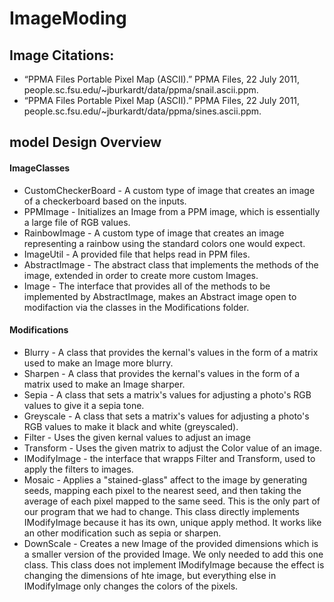 # ImageModing

## Image Citations:
* “PPMA Files Portable Pixel Map (ASCII).” PPMA Files, 22 July 2011, people.sc.fsu.edu/~jburkardt/data/ppma/snail.ascii.ppm. 
* “PPMA Files Portable Pixel Map (ASCII).” PPMA Files, 22 July 2011, people.sc.fsu.edu/~jburkardt/data/ppma/sines.ascii.ppm. 

## model Design Overview

#### ImageClasses
* CustomCheckerBoard - A custom type of image that creates an image of a checkerboard based on the inputs.
* PPMImage - Initializes an Image from a PPM image, which is essentially a large file of RGB values.
* RainbowImage - A custom type of image that creates an image representing a rainbow using the standard colors one would expect.
* ImageUtil - A provided file that helps read in PPM files.
* AbstractImage - The abstract class that implements the methods of the image, extended in order to create more custom Images.
* Image - The interface that provides all of the methods to be implemented by AbstractImage, makes an Abstract image open to modifaction via the classes in the Modifications folder.

#### Modifications
* Blurry - A class that provides the kernal's values in the form of a matrix used to make an Image more blurry.
* Sharpen - A class that provides the kernal's values in the form of a matrix used to make an Image sharper.
* Sepia - A class that sets a matrix's values for adjusting a photo's RGB values to give it a sepia tone.
* Greyscale - A class that sets a matrix's values for adjusting a photo's RGB values to make it black and white (greyscaled).
* Filter - Uses the given kernal values to adjust an image  
* Transform - Uses the given matrix to adjust the Color value of an image.
* IModifyImage - the interface that wrapps Filter and Transform, used to apply the filters to images.
* Mosaic - Applies a "stained-glass" affect to the image by generating seeds, mapping each pixel to the nearest seed, and then taking
the average of each pixel mapped to the same seed. This is the only part of our program that we had to change. This class directly 
  implements IModifyImage because it has its own, unique apply method. It works like an other modification such 
  as sepia or sharpen. 
* DownScale - Creates a new Image of the provided dimensions which is a smaller version of the provided Image. 
We only needed to add this one class. This class does not implement IModifyImage because the effect is 
  changing the dimensions of hte image, but everything else in IModifyImage only changes the colors of the pixels. 